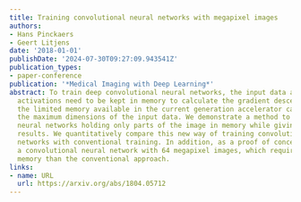```yaml
---
title: Training convolutional neural networks with megapixel images
authors:
- Hans Pinckaers
- Geert Litjens
date: '2018-01-01'
publishDate: '2024-07-30T09:27:09.943541Z'
publication_types:
- paper-conference
publication: '*Medical Imaging with Deep Learning*'
abstract: To train deep convolutional neural networks, the input data and the intermediate
  activations need to be kept in memory to calculate the gradient descent step. Given
  the limited memory available in the current generation accelerator cards, this limits
  the maximum dimensions of the input data. We demonstrate a method to train convolutional
  neural networks holding only parts of the image in memory while giving equivalent
  results. We quantitatively compare this new way of training convolutional neural
  networks with conventional training. In addition, as a proof of concept, we train
  a convolutional neural network with 64 megapixel images, which requires 97% less
  memory than the conventional approach.
links:
- name: URL
  url: https://arxiv.org/abs/1804.05712
---
```

